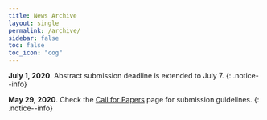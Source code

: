 ```yaml
---
title: News Archive
layout: single
permalink: /archive/
sidebar: false
toc: false
toc_icon: "cog"
---
```


**July 1, 2020**. Abstract submission deadline is extended to July 7.
{: .notice--info} 

**May 29, 2020**. Check the [Call for Papers](/calls/papers) page for submission guidelines.
{: .notice--info}
